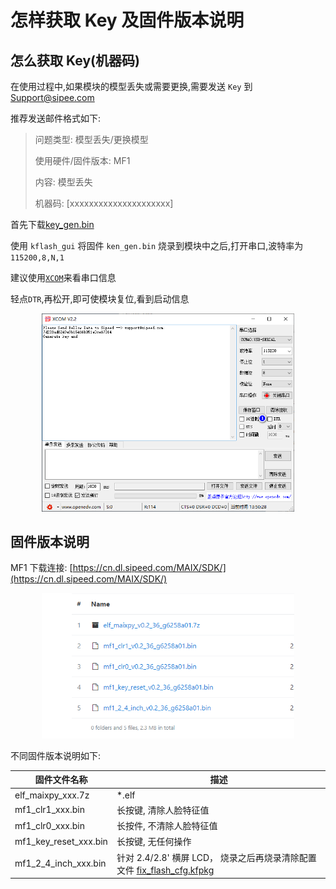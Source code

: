 # 怎样获取 Key 及固件版本说明

## 怎么获取 Key(机器码)

在使用过程中,如果模块的模型丢失或需要更换,需要发送 `Key` 到[Support@sipee.com](support@sipeed.com)

推荐发送邮件格式如下:

> 问题类型: 模型丢失/更换模型
> 
> 使用硬件/固件版本: MF1
> 
> 内容: 模型丢失
> 
> 机器码: [xxxxxxxxxxxxxxxxxxxxx]


首先下载[key_gen.bin](https://fdvad021asfd8q.oss-cn-hangzhou.aliyuncs.com/Sipeed_M1/firmware/key_gen_v1.2.bin)

使用 `kflash_gui` 将固件 `ken_gen.bin` 烧录到模块中之后,打开串口,波特率为`115200,8,N,1`

建议使用[`XCOM`](tools/XCOM_V2.2.exe)来看串口信息

轻点`DTR`,再松开,即可使模块复位,看到启动信息

<center class="half">
<img src="assests/how_to_get_key.png" height = 50% width = 80% />
</center>

## 固件版本说明

MF1 下载连接: [https://cn.dl.sipeed.com/MAIX/SDK/](https://cn.dl.sipeed.com/MAIX/SDK/)

<center class="half">
<img src="assests/download_mf1_firmware.png" height = 50% width = 80% />
</center>


不同固件版本说明如下:

| 固件文件名称 | 描述 |
| --- | --- |
| elf_maixpy_xxx.7z | *.elf |
| mf1_clr1_xxx.bin | 长按键, 清除人脸特征值
| mf1_clr0_xxx.bin | 长按件, 不清除人脸特征值
| mf1_key_reset_xxx.bin | 长按键, 无任何操作 |
| mf1_2_4_inch_xxx.bin | 针对 2.4/2.8' 横屏 LCD， 烧录之后再烧录清除配置文件 [fix_flash_cfg.kfpkg](https://cn.dl.sipeed.com/MAIX/SDK/MF1_SDK_Prebuild/dev/fix_flash_cfg.kfpkg)

